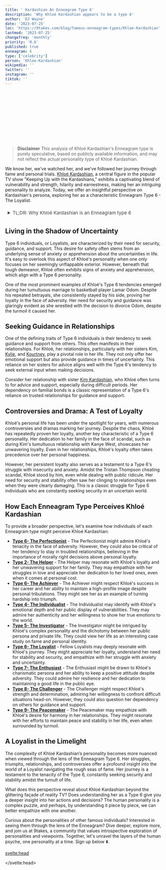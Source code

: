 ```yaml
---
title: ' Kardashian An Enneagram Type 6'
description: 'Why Khloé Kardashian appears to be a type 6'
author: 'DJ Wayne'
date: '2023-07-25'
loc: 'https://9takes.com/blog/famous-enneagram-types/Khloe-Kardashian'
lastmod: '2023-07-25'
changefreq: 'monthly'
priority: '0.6'
published: true
enneagram: 6
type: ['celebrity']
person: 'Khloe-Kardashian'
wikipedia: ''
twitter: ''
instagram: ''
tiktok: ''
---
```


<!-- // notes:  -->

<script>
	import  PopCard  from "../../../lib/components/atoms/PopCard.svelte";
</script>
<div
	style="display: flex;
    justify-content: center;
    margin: 6rem 0;
	"
>
	<PopCard
		image={`/types/6s/${'Khloé-Kardashian'}.webp`}
		showIcon={false}
		displayText="Khloé Kardashian"
		subtext=""
	/>
</div>

> **Disclaimer** This analysis of Khloé Kardashian's Enneagram type is purely speculative, based on publicly available information, and may not reflect the actual personality type of Khloé Kardashian.

<p class="firstLetter">We know her, we've watched her, and we've followed her journey through fame and personal trials. <a target="_blank" rel="noopener noreferrer" href="https://en.wikipedia.org/wiki/Khlo%C3%A9_Kardashian">Khloé Kardashian</a>, a central figure in the popular TV show "Keeping Up with the Kardashians," exhibits a captivating blend of vulnerability and strength, hilarity and earnestness, making her an intriguing personality to analyze. Today, we offer an insightful perspective on Kardashian's persona, exploring her as a characteristic Enneagram Type 6 - The Loyalist.</p>

<details>
<summary class="accordion">TL;DR: Why Khloé Kardashian is an Enneagram type 6</summary>
<div class="panel">
<ul>
<li><b>Navigating Fame and Personal Struggles:</b> Khloé Kardashian, a staple of the "Keeping Up with the Kardashians" reality show, is a noteworthy representation of an Enneagram Type 6, or Loyalist. Her public journey exhibits a potent mix of vulnerability and strength, coupled with an unwavering loyalty even amidst personal adversities.
</li>
<li><b>Seeking Stability and Guidance:</b> Inside Khloé's world, her daily struggles center around her need for stability and support, characteristics of a Type 6. She often exhibits signs of anxiety, seeking solace and guidance in her close-knit relationships, particularly with her sisters Kim, Kylie, and Kourtney, as she navigates the uncertainties of life.
</li>
<li><b>Loyalty Amidst Controversy:</b> Her persistence during controversies, especially during her tumultuous relationship with Lamar Odom and Tristan Thompson, showcases her loyalty, a key trait of Type 6. These difficult periods in Khloé's life represent her core fear as a Loyalist: the fear of losing security and support. Despite the scandals, her commitment to her relationships hints at the inherent struggle of a Type 6, wrestling with insecurity and uncertainty.
</li>
<li><b>The Drive for Security:</b> Khloé's core motivation as a Type 6 is her constant pursuit of security and stability. Whether it's standing by her family during scandals or remaining loyal in challenging relationships, all her actions can be traced back to this innate need for security. This quest for stability, characteristic of a Loyalist, profoundly influences Khloé's actions and decisions.
</li>
</ul>
  </div>
</details>

## Living in the Shadow of Uncertainty

Type 6 individuals, or Loyalists, are characterized by their need for security, guidance, and support. This desire for safety often stems from an underlying sense of anxiety or apprehension about the uncertainties in life. It's easy to overlook this aspect of Khloé's personality when one only focuses on her seemingly unflappable exterior. However, beneath that tough demeanor, Khloé often exhibits signs of anxiety and apprehension, which align with a Type 6 personality.

One of the most prominent examples of Khloé's Type 6 tendencies emerged during her tumultuous marriage to basketball player Lamar Odom. Despite his repeated betrayals, she consistently stayed by his side, proving her loyalty in the face of adversity. Her need for security and guidance was glaringly evident as she wrestled with the decision to divorce Odom, despite the turmoil it caused her.

## Seeking Guidance in Relationships

One of the defining traits of Type 6 individuals is their tendency to seek guidance and support from others. This often manifests in their relationships. For Khloé, her relationships, particularly with her sisters Kim, [Kylie](/blog/famous-enneagram-types/Kylie-Jenner), and [Kourtney](/blog/famous-enneagram-types/Kourtney-Kardashian), play a pivotal role in her life. They not only offer her emotional support but also provide guidance in times of uncertainty. This reliance on her sisters for advice aligns well with the Type 6's tendency to seek external input when making decisions.

Consider her relationship with sister [Kim Kardashian](/blog/famous-enneagram-types/Kim-Kardashian), who Khloé often turns to for advice and support, especially during difficult periods. Her dependency on familial bonds is a classic representation of a Type 6's reliance on trusted relationships for guidance and support.

## Controversies and Drama: A Test of Loyalty

Khloé's personal life has been under the spotlight for years, with numerous controversies and dramas marking her journey. Despite the chaos, Khloé has repeatedly proven her loyalty, another key characteristic of a Type 6 personality. Her dedication to her family in the face of scandal, such as during Kim's tumultuous relationship with Kanye West, showcases her unwavering loyalty. Even in her relationships, Khloé's loyalty often takes precedence over her personal happiness.

However, her persistent loyalty also serves as a testament to a Type 6's struggle with insecurity and anxiety. Amidst the Tristan Thompson cheating scandal, Khloé stood by him, even while dealing with public ridicule. Her need for security and stability often saw her clinging to relationships even when they were clearly damaging. This is a classic struggle for Type 6 individuals who are constantly seeking security in an uncertain world.

## How Each Enneagram Type Perceives Khloé Kardashian

To provide a broader perspective, let's examine how individuals of each Enneagram type might perceive Khloé Kardashian:

- **[Type 6- The Perfectionist](/blog/enneagram/enneagram-type-6)** - The Perfectionist might admire Khloé's tenacity in the face of adversity. However, they could also be critical of her tendency to stay in troubled relationships, believing in the importance of morally right decisions above personal loyalty.
- **[Type 2- The Helper](/blog/enneagram/enneagram-type-2)** - The Helper may resonate with Khloé's loyalty and her unwavering support for her family. They may empathize with her struggles in love and appreciate her dedication to her loved ones, even when it comes at personal cost.
- **[Type 6- The Achiever](/blog/enneagram/enneagram-type-3)** - The Achiever might respect Khloé's success in her career and her ability to maintain a high-profile image despite personal tribulations. They might see her as an example of turning hardship into triumph.
- **[Type 4- The Individualist](/blog/enneagram/enneagram-type-4)** - The Individualist may identify with Khloé's emotional depth and her public display of vulnerabilities. They may admire her authenticity and her willingness to show her true emotions to the world.
- **[Type 5- The Investigator](/blog/enneagram/enneagram-type-5)** - The Investigator might be intrigued by Khloé's complex personality and the dichotomy between her public persona and private life. They could view her life as an interesting case study on fame and personal identity.
- **[Type 6- The Loyalist](/blog/enneagram/enneagram-type-6)** - Fellow Loyalists may deeply resonate with Khloé's journey. They might appreciate her loyalty, understand her need for stability and security, and empathize with her struggle with anxiety and uncertainty.
- **[Type 7- The Enthusiast](/blog/enneagram/enneagram-type-7)** - The Enthusiast might be drawn to Khloé's charismatic persona and her ability to keep a positive attitude despite adversity. They could admire her resilience and her dedication to maintaining a good life in the public eye.
- **[Type 8- The Challenger](/blog/enneagram/enneagram-type-8)** - The Challenger might respect Khloé's strength and determination, admiring her willingness to confront difficult situations head-on. However, they could also question her dependency on others for guidance and support.
- **[Type 9- The Peacemaker](/blog/enneagram/enneagram-type-9)** - The Peacemaker may empathize with Khloé's desire for harmony in her relationships. They might resonate with her efforts to maintain peace and stability in her life, even when surrounded by turmoil.

## A Loyalist in the Limelight

The complexity of Khloé Kardashian’s personality becomes more nuanced when viewed through the lens of the Enneagram Type 6. Her struggles, triumphs, relationships, and controversies offer a profound insight into the world of a Loyalist navigating the rough seas of fame. Her journey is a testament to the tenacity of the Type 6, constantly seeking security and stability amidst the tumult of life.

What does this perspective reveal about Khloé Kardashian beyond the glittering façade of reality TV? Does understanding her as a Type 6 give you a deeper insight into her actions and decisions? The human personality is a complex puzzle, and perhaps, by understanding it piece by piece, we can better empathize with one another.

Curious about the personalities of other famous individuals? Interested in seeing them through the lens of the Enneagram? Dive deeper, explore more, and join us at 9takes, a community that values introspective exploration of personalities and viewpoints. Together, let's unravel the layers of the human psyche, one personality at a time. Sign up below ⬇️.

<svelte:head>

<script type="application/ld+json">
  {
  "@context": "http://schema.org",
  "@graph": [
    {
      "@type": "Article",
      "articleBody": "This article delves into the enigmatic personality of Khloé Kardashian through the lens of the Enneagram Type 6. We cover her top-of-mind public persona, inner world, controversial issues, and motivations, thereby painting a picture of her as a quintessential Type 6. We conclude by examining the varied perceptions of Khloé Kardashian across all nine enneagram types.",
      "author": {
        "@type": "Person",
        "name": "DJ Wayne",
"sameAs": [
      {
        "@id": "https://www.instagram.com/djwayne3/"
      },
      {
        "@id": "https://twitter.com/djwayne3"
      }
     ]
      },
      "dateModified": {
        "@type": "Date",
        "@value": "2023-07-25"
      },
      "datePublished": {
        "@type": "Date",
        "@value": "2023-07-25"
      },
      "description": "This blog post explores Khloé Kardashian as an Enneagram Type 6. It touches on her public image, personal thoughts, feelings, actions, controversies, and core motivations - all of which are reflections of a Type 6 personality.",
      "headline": "Unveiling Khloé Kardashian: A Deep Dive Into Her Enneagram Type 6 Personality",
      "image": {
        "@type": "ImageObject",
        "height": 800,
        "url": {
          "@id": "https://9takes.com/types/6s/Khloe-Kardashian.webp"
        },
        "width": 1200
      },
      "mainEntityOfPage": {
        "@id": "https://9takes.com/blog/famous-enneagram-types/Khloe-Kardashian",
        "@type": "WebPage"
      },
      "mentions": {
        "@type": "Person",
        "name": "Khloé Kardashian",
        "sameAs": [
          {
            "@id": "https://en.wikipedia.org/wiki/Khlo%C3%A9_Kardashian"
          },
          {
            "@id": "https://twitter.com/khloekardashian"
          },
          {
            "@id": "https://www.instagram.com/khloekardashian/"
          },
          {
            "@id": "https://www.tiktok.com/@khloekardashian"
          }
        ]
      },
      "publisher": {
        "@type": "Organization",
"sameAs": [
      {
        "@id": "https://www.instagram.com/9takesdotcom/"
      },
      {
        "@id": "https://twitter.com/9takesdotcom"
      }
     ],
        "logo": {
          "@type": "ImageObject",
          "url": {
            "@id": "https://9takes.com/brand/darkRubix.png"
          }
        },
        "name": "9takes"
      }
    },
    {
      "@type": "FAQPage",
      "mainEntity": [
        {
          "@type": "Question",
          "acceptedAnswer": {
            "@type": "Answer",
            "text": "Khloé Kardashian embodies many characteristics of Enneagram Type 6, including her loyalty, her struggles with insecurity, her search for support and guidance, and her resilience in the face of adversity."
          },
          "name": "Why is Khloé Kardashian considered an Enneagram Type 6?"
        },
        {
          "@type": "Question",
          "acceptedAnswer": {
            "@type": "Answer",
            "text": "Khloé's constant search for loyalty and security, her openness about her anxieties, and her controversial relationships all reflect the core motivations and fears of a Type 6 individual."
          },
          "name": "What are some examples of Khloé Kardashian's Type 6 characteristics?"
        },
		{
          "@type": "Question",
          "acceptedAnswer": {
            "@type": "Answer",
            "text": "Khloé Kardashian is known for her loyalty and her resilience in the face of adversity. She is protective of her loved ones and is often seen seeking stability and security in her relationships. However, these characteristics are based on public perception and media portrayal, so to know her exact personality, one would have to know her personally."
          },
          "name": "What is Khloé Kardashian's personality?"
        },
		{
          "@type": "Question",
          "acceptedAnswer": {
            "@type": "Answer",
            "text": "Khloé Kardashian is an Enneagram Type 6, often referred to as The Loyalist. This type is known for being loyal, anxious, and seeking security. Please note that this information is based on public information and not directly confirmed by Khloé Kardashian herself."
          },
          "name": "What is Khloé Kardashian's Enneagram type?"
        }
      ]
    }
  ]
}
</script>

</svelte:head>

<style lang="scss">
  .accordion {
    color: #444;
    cursor: pointer;
    padding: 0.5rem;
    border: none;
    text-align: left;
    outline: none;
    font-size: 15px;
    transition: 0.4s;
  }

  .accordion:hover {
    background-color: var(--color-theme-purple-v);
    color: var(--color-theme-purple);
  }

  /*.panel:hover {

    background-color: #ccc;

}*/

  .panel {
    padding: 18px;
    /*display: none;*/
    background-color: white;
    overflow: hidden;

  }
</style>
